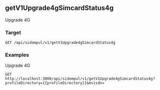 ## getV1Upgrade4gSimcardStatus4g
Upgrade 4G

### Target
```
GET /api/sidompul/v1/getV1Upgrade4gSimcardStatus4g
```




### Examples
Upgrade 4G
```
GET http://localhost:3000/api/sidompul/v1/getV1Upgrade4gSimcardStatus4g?profileDirectory={{profileDirectory}}&msisdn=
```


